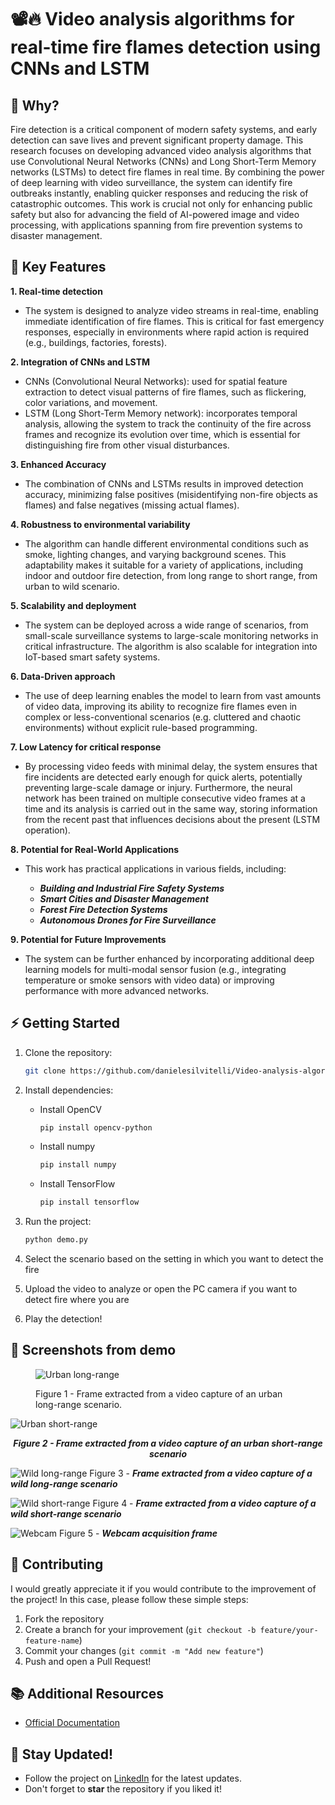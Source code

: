 # 📽🔥 Video analysis algorithms for real-time fire flames detection using CNNs and LSTM

## 🤔 Why?
Fire detection is a critical component of modern safety systems, and early detection can save lives and prevent significant property damage. This research focuses on developing advanced video analysis algorithms that use Convolutional Neural Networks (CNNs) and Long Short-Term Memory networks (LSTMs) to detect fire flames in real time. By combining the power of deep learning with video surveillance, the system can identify fire outbreaks instantly, enabling quicker responses and reducing the risk of catastrophic outcomes. This work is crucial not only for enhancing public safety but also for advancing the field of AI-powered image and video processing, with applications spanning from fire prevention systems to disaster management.

## 🌟 Key Features
**1. Real-time detection**
- The system is designed to analyze video streams in real-time, enabling immediate identification of fire flames. This is critical for fast emergency responses, especially in environments where rapid action is required (e.g., buildings, factories, forests).

**2. Integration of CNNs and LSTM**
- CNNs (Convolutional Neural Networks): used for spatial feature extraction to detect visual patterns of fire flames, such as flickering, color variations, and movement.
- LSTM (Long Short-Term Memory network): incorporates temporal analysis, allowing the system to track the continuity of the fire across frames and recognize its evolution over time, which is essential for distinguishing fire from other visual disturbances.

**3. Enhanced Accuracy**
- The combination of CNNs and LSTMs results in improved detection accuracy, minimizing false positives (misidentifying non-fire objects as flames) and false negatives (missing actual flames).

**4. Robustness to environmental variability**
- The algorithm can handle different environmental conditions such as smoke, lighting changes, and varying background scenes. This adaptability makes it suitable for a variety of applications, including indoor and outdoor fire detection, from long range to short range, from urban to wild scenario.

**5. Scalability and deployment**
- The system can be deployed across a wide range of scenarios, from small-scale surveillance systems to large-scale monitoring networks in critical infrastructure. The algorithm is also scalable for integration into IoT-based smart safety systems.

**6. Data-Driven approach**
- The use of deep learning enables the model to learn from vast amounts of video data, improving its ability to recognize fire flames even in complex or less-conventional scenarios (e.g. cluttered and chaotic environments) without explicit rule-based programming.

**7. Low Latency for critical response**
- By processing video feeds with minimal delay, the system ensures that fire incidents are detected early enough for quick alerts, potentially preventing large-scale damage or injury. Furthermore, the neural network has been trained on multiple consecutive video frames at a time and its analysis is carried out in the same way, storing information from the recent past that influences decisions about the present (LSTM operation).

**8. Potential for Real-World Applications**
- This work has practical applications in various fields, including:

   - ***Building and Industrial Fire Safety Systems***
   - ***Smart Cities and Disaster Management***
   - ***Forest Fire Detection Systems***
   - ***Autonomous Drones for Fire Surveillance***

**9. Potential for Future Improvements**
- The system can be further enhanced by incorporating additional deep learning models for multi-modal sensor fusion (e.g., integrating temperature or smoke sensors with video data) or improving performance with more advanced networks.

## ⚡ Getting Started
1. Clone the repository:
   ```bash
   git clone https://github.com/danielesilvitelli/Video-analysis-algorithms-for-real-time-fire-flames-detection-using-CNNs-and-LSTM.git
   ```
2. Install dependencies:
   
   - Install OpenCV
      ```bash
      pip install opencv-python
      ```
   - Install numpy
      ```bash
      pip install numpy
      ```
   - Install TensorFlow
      ```bash
      pip install tensorflow
      ```
3. Run the project:
   ```bash
   python demo.py
   ```
4. Select the scenario based on the setting in which you want to detect the fire
5. Upload the video to analyze or open the PC camera if you want to detect fire where you are
6. Play the detection!
   
## 📸 Screenshots from demo
<figure>
  <img src="assets/urban-long-range.PNG" alt="Urban long-range">
   <p align="center">
  <figcaption>Figure 1 - Frame extracted from a video capture of an urban long-range scenario.</figcaption>
   </p>
</figure>

![Urban short-range](assets/urban-short-range.PNG)
<p align="center">
   <strong><em>Figure 2 - Frame extracted from a video capture of an urban short-range scenario</em></strong>
</p>

![Wild long-range](assets/wild-long-range.PNG)
         Figure 3 - ***Frame extracted from a video capture of a wild long-range scenario***

![Wild short-range](assets/wild-short-range.PNG)
         Figure 4 - ***Frame extracted from a video capture of a wild short-range scenario***

![Webcam](assets/webcam.PNG)
         Figure 5 - ***Webcam acquisition frame***

## 🤝 Contributing
I would greatly appreciate it if you would contribute to the improvement of the project! In this case, please follow these simple steps:
1. Fork the repository
2. Create a branch for your improvement (`git checkout -b feature/your-feature-name`)
3. Commit your changes (`git commit -m "Add new feature"`)
4. Push and open a Pull Request!

## 📚 Additional Resources
- [Official Documentation](https://github.com/danielesilvitelli/Video-analysis-algorithms-for-real-time-fire-flames-detection-using-CNNs-and-LSTM/blob/main/documentation.pdf)

## 🔔 Stay Updated!
- Follow the project on [LinkedIn](https://it.linkedin.com/in/daniele-silvitelli-a35326208) for the latest updates.
- Don't forget to **star** the repository if you liked it!
